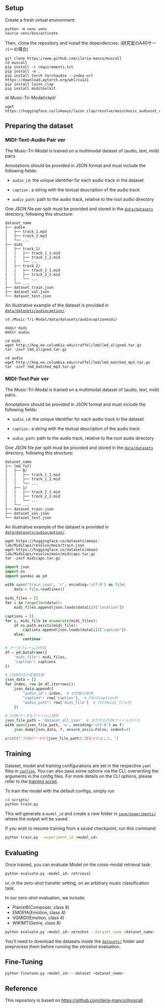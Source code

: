 ## Setup
Create a fresh virtual environment:

```setup
python -m venv venv 
source venv/bin/activate
```

Then, clone the repository and install the dependencies:
(研究室のA40サーバーの場合)
```setup
git clone https://www.github.com/ilaria-manco/muscall 
cd muscall 
pip install -r requirements.txt
pip install -e .
pip install torch torchaudio --index-url https://download.pytorch.org/whl/cu121
pip install laion_clap
pip install miditoolkit
```

at Music-Tri-Modal/ckpt/
```
wget https://huggingface.co/lukewys/laion_clap/resolve/main/music_audioset_epoch_15_esc_90.14.pt
```

## Preparing the dataset

### MIDI-Text-Audio Pair ver

The Music-Tri-Modal is trained on a multimodal dataset of (audio, text, midi) pairs. 

Annotations should be provided in JSON format and must include the following fields:

- ```audio_id```:     the unique identifier for each audio track in the dataset

- ```caption``` :     a string with the textual description of the audio track 

- ```audio_path```:   path to the audio track, relative to the root audio directory

One JSON file per split must be provided and stored in the [`data/datasets`](data/datasets/) directory, following this structure:

```
dataset_name
├── audio            
│   ├── track_1.mp3
│   ├── track_2.mp3
|   └── ...
├── midi
|   ├── track_1/
|   |   ├── track_1_1.mid
|   |   ├── track_1_2.mid
|   |   └── ...   
|   ├── track_2/
|   |   ├── track_2_1.mid
|   |   ├── track_2_2.mid
|   |   └── ...   
|   └── ...
├── dataset_train.json    
├── dataset_val.json    
└── dataset_test.json
```

An illustrative example of the dataset is provided in [`data/datasets/audiocaption/`](data/datasets/audiocaption/).

```
cd /Music-Tri-Modal/data/datasets/audiocaptionmidi/

mkdir midi
mkdir audio

cd midi
wget http://hog.ee.columbia.edu/craffel/lmd/lmd_aligned.tar.gz
tar -zxvf lmd_aligned.tar.gz

cd audio
wget http://hog.ee.columbia.edu/craffel/lmd/lmd_matched_mp3.tar.gz
tar -xzvf lmd_matched_mp3.tar.gz
```

### MIDI-Text Pair ver

The Music-Tri-Modal is trained on a multimodal dataset of (audio, text, midi) pairs. 

Annotations should be provided in JSON format and must include the following fields:

- ```audio_id```:     the unique identifier for each audio track in the dataset

- ```caption``` :     a string with the textual description of the audio track 

- ```audio_path```:   path to the audio track, relative to the root audio directory

One JSON file per split must be provided and stored in the [`data/datasets`](data/datasets/) directory, following this structure:

```
dataset_name
├── lmd_full
|   ├── 0/
|   |   ├── track_1_1.mid
|   |   ├── track_1_2.mid
|   |   └── ...   
|   ├── 1/
|   |   ├── track_2_1.mid
|   |   ├── track_2_2.mid
|   |   └── ...   
|   └── ...
├── dataset_train.json    
├── dataset_val.json    
└── dataset_test.json
```

An illustrative example of the dataset is provided in [`data/datasets/audiocaption/`](data/datasets/audiocaption/).

```
wget https://huggingface.co/datasets/amaai-lab/MidiCaps/resolve/main/train.json
wget https://huggingface.co/datasets/amaai-lab/MidiCaps/resolve/main/midicaps.tar.gz
tar -zxvf midicaps.tar.gz
```

```python
import json
import os
import pandas as pd

with open("train.json", 'r', encoding='utf-8') as file:
    data = file.readlines()

midi_files = []
for i in range(len(data)):
    midi_files.append(json.loads(data[i])["location"])

captions = []
for i, midi_file in enumerate(midi_files):
    if os.path.exists(midi_file):
        captions.append(json.loads(data[i])["caption"])
    else:
        continue

# データフレームの作成
df = pd.DataFrame({
    'midi_file': midi_files,
    'caption': captions
})

# JSON形式の変換処理
json_data = []
for index, row in df.iterrows():
    json_data.append({
        "audio_id": index,  # 自然数の昇順
        "caption": row['caption'],  # CSVのcaption列
        "audio_path": row['midi_file']  # CSVのmidi_file列
    })

# JSONデータをファイルに保存
json_file_path = 'dataset_all.json'  # 出力するJSONファイルのパス
with open(json_file_path, 'w', encoding='utf-8') as f:
    json.dump(json_data, f, ensure_ascii=False, indent=4)

print(f"JSONデータが{json_file_path}に保存されました。")

```

## Training
Dataset, model and training configurations are set in the respective `yaml` files in [`configs`](configs). You can also pass some options via the CLI, overwriting the arguments in the config files. For more details on the CLI options, please refer to the [training script](scripts/train.py).

To train the model with the default configs, simply run

```bash
cd scripts/
python train.py 
```

This will generate a `model_id` and create a new folder in [`save/experiments/`](save/experiments/) where the output will be saved.

If you wish to resume training from a saved checkpoint, run this command:

```bash
python train.py --experiment_id <model_id> 
```

## Evaluating
Once trained, you can evaluate Model on the cross-modal retrieval task:

```bash
python evaluate.py <model_id> retrieval
```

or, in the zero-shot transfer setting, on an arbitrary music classification task.

In our zero-shot evaluation, we include:

- Pianist8(Composer, class 8)
- EMOPIA(Emotion, class 4)
- VGMIDI(Emotion, class 4)
- WIKIMT(Genre, class 8)

```bash
python evaluate.py <model_id> zeroshot --dataset_name <dataset_name>
```

You'll need to download the datasets inside the [`datasets/`](datasets/) folder and preprocess them before running the zeroshot evaluation.

## Fine-Tuning

```bash
python finetune.py <model_id> --dataset <dataset_name>
```

## Reference
This repository is based on https://github.com/ilaria-manco/muscall
